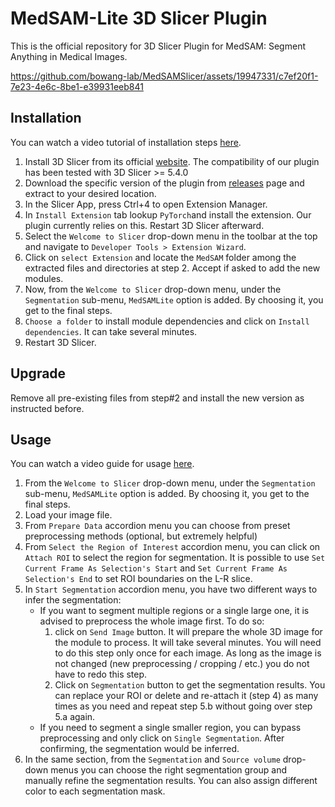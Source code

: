 # MedSAM-Lite 3D Slicer Plugin

This is the official repository for 3D Slicer Plugin for MedSAM: Segment Anything in Medical Images.



https://github.com/bowang-lab/MedSAMSlicer/assets/19947331/c7ef20f1-7e23-4e6c-8be1-e39931eeb841



## Installation

You can watch a video tutorial of installation steps [here](https://youtu.be/qjsTA5WXuS0).

1. Install 3D Slicer from its official [website](https://download.slicer.org/). The compatibility of our plugin has been tested with 3D Slicer >= 5.4.0
2. Download the specific version of the plugin from [releases](https://github.com/bowang-lab/MedSAMSlicer/releases) page and extract to your desired location.
3. In the Slicer App, press Ctrl+4 to open Extension Manager.
4. In `Install Extension` tab lookup `PyTorch​` and install the extension. Our plugin currently relies on this. Restart 3D Slicer afterward.
5. Select the `Welcome to Slicer` drop-down menu in the toolbar at the top and navigate to `Developer Tools > Extension Wizard`.
6. Click on `select Extension` and locate the `MedSAM` folder among the extracted files and directories at step 2. Accept if asked to add the new modules.
7. Now, from the  `Welcome to Slicer` drop-down menu, under the `Segmentation` sub-menu, `MedSAMLite` option is added. By choosing it, you get to the final steps.
8. `Choose a folder` to install module dependencies and click on `Install dependencies`. It can take several minutes.
9. Restart 3D Slicer.

## Upgrade

Remove all pre-existing files from step#2 and install the new version as instructed before.


## Usage

You can watch a video guide for usage [here](https://youtu.be/24WtVbljr8g).

1. From the  `Welcome to Slicer` drop-down menu, under the `Segmentation` sub-menu, `MedSAMLite` option is added. By choosing it, you get to the final steps.
2. Load your image file.
3. From `Prepare Data` accordion menu you can choose from preset preprocessing methods (optional, but extremely helpful)
4. From `Select the Region of Interest` accordion menu, you can click on `Attach ROI` to select the region for segmentation. It is possible to use `Set Current Frame As Selection's Start` and `Set Current Frame As Selection's End` to set ROI boundaries on the L-R slice.
5. In `Start Segmentation` accordion menu, you have two different ways to infer the segmentation:
	* If you want to segment multiple regions or a single large one, it is advised to preprocess the whole image first. To do so:
		1. click on `Send Image` button. It will prepare the whole 3D image for the module to process. It will take several minutes. You will need to do this step only once for each image. As long as the image is not changed (new preprocessing / cropping / etc.) you do not have to redo this step.
		2. Click on `Segmentation` button to get the segmentation results. You can replace your ROI or delete and re-attach it (step 4) as many times as you need and repeat step 5.b without going over step 5.a again.
	* If you need to segment a single smaller region, you can bypass preprocessing and only click on `Single Segmentation`. After confirming, the segmentation would be inferred.
6. In the same section, from the `Segmentation` and `Source volume` drop-down menus you can choose the right segmentation group and manually refine the segmentation results. You can also assign different color to each segmentation mask.
